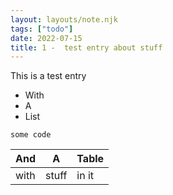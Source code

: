 ```yaml
---
layout: layouts/note.njk
tags: ["todo"]
date: 2022-07-15
title: 1 -  test entry about stuff
---
```



This is a test entry

- With
- A
- List

```
some code
```

| And |  A  | Table |
|-----|-----|-------|
|with | stuff | in it|